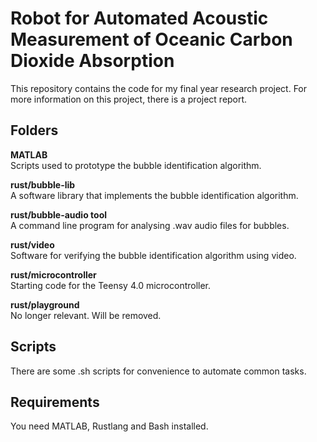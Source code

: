 # Robot for Automated Acoustic Measurement of Oceanic Carbon Dioxide Absorption

This repository contains the code for my final year research project. For more information on this project, there is a project report.

## Folders
**MATLAB**  
Scripts used to prototype the bubble identification algorithm.

**rust/bubble-lib**  
A software library that implements the bubble identification algorithm.

**rust/bubble-audio tool**  
A command line program for analysing .wav audio files for bubbles.

**rust/video**  
Software for verifying the bubble identification algorithm using video.

**rust/microcontroller**  
Starting code for the Teensy 4.0 microcontroller.

**rust/playground**  
No longer relevant. Will be removed.

## Scripts
There are some .sh scripts for convenience to automate common tasks.

## Requirements
You need MATLAB, Rustlang and Bash installed.
